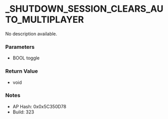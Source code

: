# _SHUTDOWN_SESSION_CLEARS_AUTO_MULTIPLAYER

No description available.

### Parameters
* BOOL toggle

### Return Value
* void

### Notes
* AP Hash: 0x0x5C350D78
* Build: 323

